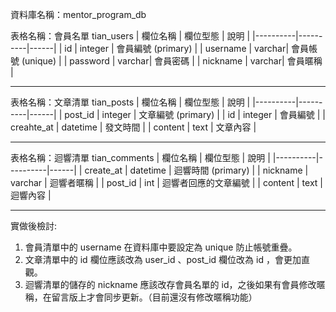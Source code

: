 資料庫名稱：mentor_program_db

表格名稱：會員名單 tian_users
| 欄位名稱 | 欄位型態 | 說明 |
|----------|----------|------|
|  id  |    integer      | 會員編號 (primary)     | 
| username   | varchar| 會員帳號 (unique)  | 
| password   | varchar| 會員密碼  |
| nickname  | varchar| 會員暱稱  |

<hr>

表格名稱：文章清單 tian_posts
| 欄位名稱 | 欄位型態 | 說明 |
|----------|----------|------|
| post_id  |    integer      | 文章編號 (primary)  | 
| id   | integer | 會員編號  |
| creahte_at   | datetime | 發文時間  |
| content   | text | 文章內容  |

<hr>

表格名稱：迴響清單 tian_comments
| 欄位名稱 | 欄位型態 | 說明 |
|----------|----------|------|
|  create_at |    datetime     | 迴響時間 (primary)     |
| nickname   | varchar | 迴響者暱稱  |
| post_id   | int | 迴響者回應的文章編號  |
| content   | text | 迴響內容  |

<hr>

實做後檢討:
1. 會員清單中的 username 在資料庫中要設定為 unique 防止帳號重疊。
2. 文章清單中的 id 欄位應該改為 user_id 、post_id 欄位改為 id ，會更加直觀。
3. 迴響清單的儲存的 nickname 應該改存會員名單的 id，之後如果有會員修改暱稱，在留言版上才會同步更新。（目前還沒有修改暱稱功能） 



